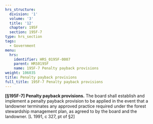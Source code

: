```yaml
---
hrs_structure:
  division: '1'
  volume: '3'
  title: '12'
  chapter: 195F
  section: 195F-7
type: hrs_section
tags:
  - Government
menu:
  hrs:
    identifier: HRS_0195F-0007
    parent: HRS0195F
    name: 195F-7 Penalty payback provisions
weight: 106035
title: Penalty payback provisions
full_title: 195F-7 Penalty payback provisions
---
```

**[§195F-7] Penalty payback provisions.** The board shall establish and implement a penalty payback provision to be applied in the event that a landowner terminates any approved practice required under the forest stewardship management plan, as agreed to by the board and the landowner. [L 1991, c 327, pt of §2]